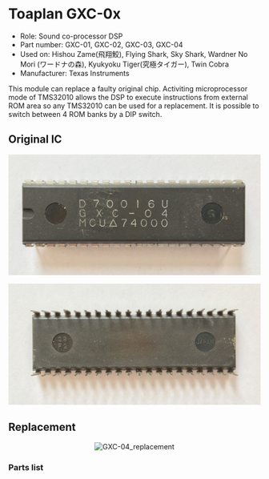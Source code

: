 # Toaplan GXC-0x
* Role: Sound co-processor DSP
* Part number: GXC-01, GXC-02, GXC-03, GXC-04
* Used on: Hishou Zame(飛翔鮫), Flying Shark, Sky Shark, Wardner No Mori (ワードナの森), Kyukyoku Tiger(究極タイガー), Twin Cobra
* Manufacturer: Texas Instruments

This module can replace a faulty original chip. Activiting microprocessor mode of TMS32010 allows the DSP to execute instructions from external ROM area so any TMS32010 can be used for a replacement. It is possible to switch between 4 ROM banks by a DIP switch.


## Original IC
<p align=center><img alt="GXC-04_front" src="./GXC-04_front.jpg" height="auto" width="640"></p>

<p align=center><img alt="GXC-04_back" src="./GXC-04_back.jpg" height="auto" width="640"></p>

## Replacement
<p align=center><img alt="GXC-04_replacement" src="./GXC-04_replacement.jpg" height="auto" width="640"></p>

### Parts list